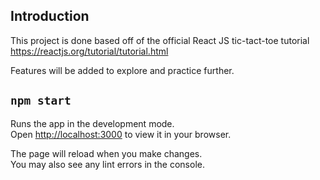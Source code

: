 ## Introduction

This project is done based off of the official React JS tic-tact-toe tutorial https://reactjs.org/tutorial/tutorial.html

Features will be added to explore and practice further.

## `npm start`

Runs the app in the development mode.\
Open [http://localhost:3000](http://localhost:3000) to view it in your browser.

The page will reload when you make changes.\
You may also see any lint errors in the console.
